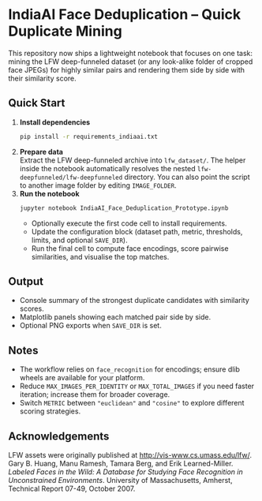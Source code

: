 # IndiaAI Face Deduplication – Quick Duplicate Mining

This repository now ships a lightweight notebook that focuses on one task:
mining the LFW deep-funneled dataset (or any look-alike folder of cropped face
JPEGs) for highly similar pairs and rendering them side by side with their
similarity score.

## Quick Start
1. **Install dependencies**
   ```bash
   pip install -r requirements_indiaai.txt
   ```
2. **Prepare data**  
   Extract the LFW deep-funneled archive into `lfw_dataset/`. The helper inside
   the notebook automatically resolves the nested
   `lfw-deepfunneled/lfw-deepfunneled` directory. You can also point the script
   to another image folder by editing `IMAGE_FOLDER`.
3. **Run the notebook**
   ```bash
   jupyter notebook IndiaAI_Face_Deduplication_Prototype.ipynb
   ```
   - Optionally execute the first code cell to install requirements.
   - Update the configuration block (dataset path, metric, thresholds, limits,
     and optional `SAVE_DIR`).
   - Run the final cell to compute face encodings, score pairwise similarities,
     and visualise the top matches.

## Output
- Console summary of the strongest duplicate candidates with similarity scores.
- Matplotlib panels showing each matched pair side by side.
- Optional PNG exports when `SAVE_DIR` is set.

## Notes
- The workflow relies on `face_recognition` for encodings; ensure dlib wheels
  are available for your platform.
- Reduce `MAX_IMAGES_PER_IDENTITY` or `MAX_TOTAL_IMAGES` if you need faster
  iteration; increase them for broader coverage.
- Switch `METRIC` between `"euclidean"` and `"cosine"` to explore different
  scoring strategies.

## Acknowledgements
LFW assets were originally published at <http://vis-www.cs.umass.edu/lfw/>.  
Gary B. Huang, Manu Ramesh, Tamara Berg, and Erik Learned-Miller. *Labeled Faces
in the Wild: A Database for Studying Face Recognition in Unconstrained
Environments*. University of Massachusetts, Amherst, Technical Report 07-49,
October 2007.
